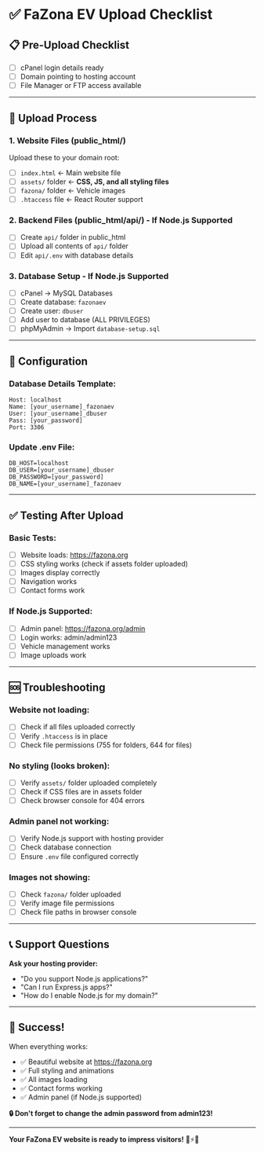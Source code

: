 # ✅ **FaZona EV Upload Checklist**

## 📋 **Pre-Upload Checklist**

- [ ] cPanel login details ready
- [ ] Domain pointing to hosting account
- [ ] File Manager or FTP access available

---

## 🚀 **Upload Process**

### **1. Website Files (public_html/)**
Upload these to your domain root:
- [ ] `index.html` ← Main website file
- [ ] `assets/` folder ← **CSS, JS, and all styling files**
- [ ] `fazona/` folder ← Vehicle images
- [ ] `.htaccess` file ← React Router support

### **2. Backend Files (public_html/api/) - If Node.js Supported**
- [ ] Create `api/` folder in public_html
- [ ] Upload all contents of `api/` folder
- [ ] Edit `api/.env` with database details

### **3. Database Setup - If Node.js Supported**
- [ ] cPanel → MySQL Databases
- [ ] Create database: `fazonaev`
- [ ] Create user: `dbuser`
- [ ] Add user to database (ALL PRIVILEGES)
- [ ] phpMyAdmin → Import `database-setup.sql`

---

## 🔧 **Configuration**

### **Database Details Template:**
```
Host: localhost
Name: [your_username]_fazonaev
User: [your_username]_dbuser
Pass: [your_password]
Port: 3306
```

### **Update .env File:**
```env
DB_HOST=localhost
DB_USER=[your_username]_dbuser
DB_PASSWORD=[your_password]
DB_NAME=[your_username]_fazonaev
```

---

## ✅ **Testing After Upload**

### **Basic Tests:**
- [ ] Website loads: https://fazona.org
- [ ] CSS styling works (check if assets folder uploaded)
- [ ] Images display correctly
- [ ] Navigation works
- [ ] Contact forms work

### **If Node.js Supported:**
- [ ] Admin panel: https://fazona.org/admin
- [ ] Login works: admin/admin123
- [ ] Vehicle management works
- [ ] Image uploads work

---

## 🆘 **Troubleshooting**

### **Website not loading:**
- [ ] Check if all files uploaded correctly
- [ ] Verify `.htaccess` is in place
- [ ] Check file permissions (755 for folders, 644 for files)

### **No styling (looks broken):**
- [ ] Verify `assets/` folder uploaded completely
- [ ] Check if CSS files are in assets folder
- [ ] Check browser console for 404 errors

### **Admin panel not working:**
- [ ] Verify Node.js support with hosting provider
- [ ] Check database connection
- [ ] Ensure `.env` file configured correctly

### **Images not showing:**
- [ ] Check `fazona/` folder uploaded
- [ ] Verify image file permissions
- [ ] Check file paths in browser console

---

## 📞 **Support Questions**

**Ask your hosting provider:**
- "Do you support Node.js applications?"
- "Can I run Express.js apps?"
- "How do I enable Node.js for my domain?"

---

## 🎉 **Success!**

When everything works:
- ✅ Beautiful website at https://fazona.org
- ✅ Full styling and animations
- ✅ All images loading
- ✅ Contact forms working
- ✅ Admin panel (if Node.js supported)

**🔒 Don't forget to change the admin password from admin123!**

---

**Your FaZona EV website is ready to impress visitors!** 🚗⚡✨
